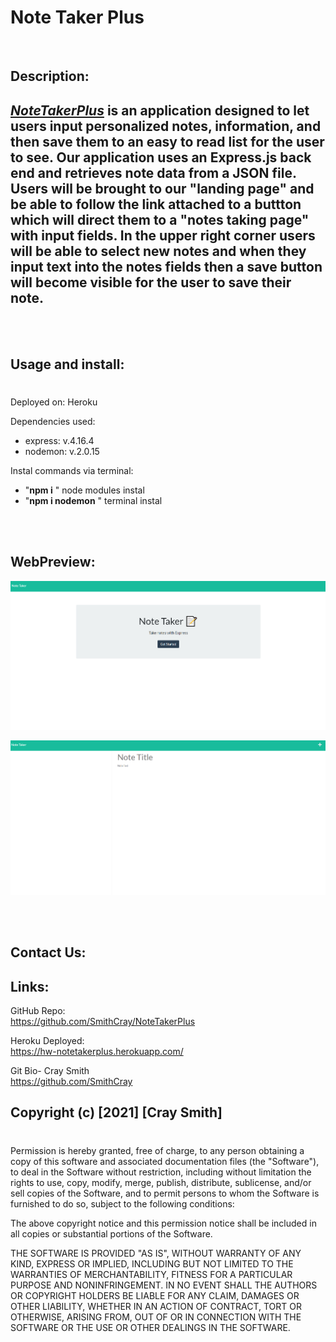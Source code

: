 # **Note Taker Plus**

<br>

## Description:

## [_NoteTakerPlus_](https://hw-notetakerplus.herokuapp.com/notes) is an application designed to let users input personalized notes, information, and then save them to an easy to read list for the user to see. Our application uses an Express.js back end and retrieves note data from a JSON file. Users will be brought to our "landing page" and be able to follow the link attached to a buttton which will direct them to a "notes taking page" with input fields. In the upper right corner users will be able to select new notes and when they input text into the notes fields then a save button will become visible for the user to save their note.

<br>
<br>

## Usage and install:

#

Deployed on: Heroku

Dependencies used:

- express: v.4.16.4
- nodemon: v.2.0.15

Instal commands via terminal:

- "**npm i** " node modules instal
- "**npm i nodemon** " terminal instal

<br>
<br>

## WebPreview:

![Landingpage](./Assets/homework9.PNG)

![Notespage](./Assets/homework9.1.PNG)

<br>
<br>

## Contact Us:

## Links:

GitHub Repo:
<br>
https://github.com/SmithCray/NoteTakerPlus

Heroku Deployed:
<br>
https://hw-notetakerplus.herokuapp.com/

Git Bio- Cray Smith
<br>
https://github.com/SmithCray

## Copyright (c) [2021] [Cray Smith]

#

Permission is hereby granted, free of charge, to any person obtaining a copy
of this software and associated documentation files (the "Software"), to deal
in the Software without restriction, including without limitation the rights
to use, copy, modify, merge, publish, distribute, sublicense, and/or sell
copies of the Software, and to permit persons to whom the Software is
furnished to do so, subject to the following conditions:

The above copyright notice and this permission notice shall be included in all
copies or substantial portions of the Software.

THE SOFTWARE IS PROVIDED "AS IS", WITHOUT WARRANTY OF ANY KIND, EXPRESS OR
IMPLIED, INCLUDING BUT NOT LIMITED TO THE WARRANTIES OF MERCHANTABILITY,
FITNESS FOR A PARTICULAR PURPOSE AND NONINFRINGEMENT. IN NO EVENT SHALL THE
AUTHORS OR COPYRIGHT HOLDERS BE LIABLE FOR ANY CLAIM, DAMAGES OR OTHER
LIABILITY, WHETHER IN AN ACTION OF CONTRACT, TORT OR OTHERWISE, ARISING FROM,
OUT OF OR IN CONNECTION WITH THE SOFTWARE OR THE USE OR OTHER DEALINGS IN THE
SOFTWARE.
